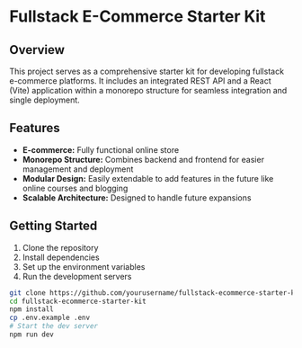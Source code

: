 # Fullstack E-Commerce Starter Kit

## Overview
This project serves as a comprehensive starter kit for developing fullstack e-commerce platforms. It includes an integrated REST API and a React (Vite) application within a monorepo structure for seamless integration and single deployment.

## Features
- **E-commerce:** Fully functional online store
- **Monorepo Structure:** Combines backend and frontend for easier management and deployment
- **Modular Design:** Easily extendable to add features in the future like online courses and blogging
- **Scalable Architecture:** Designed to handle future expansions

## Getting Started
1. Clone the repository
2. Install dependencies
3. Set up the environment variables
4. Run the development servers

```bash
git clone https://github.com/yourusername/fullstack-ecommerce-starter-kit.git
cd fullstack-ecommerce-starter-kit
npm install
cp .env.example .env
# Start the dev server
npm run dev

